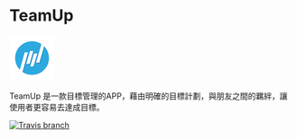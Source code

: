 # TeamUp

![](https://github.com/dan12411/TeamUp/blob/master/logo-1%403x_80.png)

TeamUp 是一款目標管理的APP，藉由明確的目標計劃，與朋友之間的羈絆，讓使用者更容易去達成目標。

[![Travis branch](https://img.shields.io/travis/rust-lang/rust/master.svg)]()
